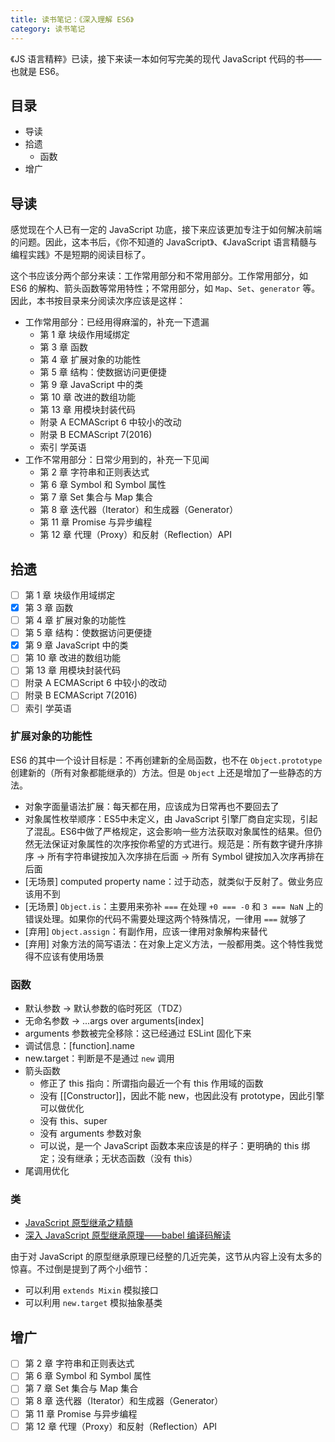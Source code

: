 ```yaml
---
title: 读书笔记：《深入理解 ES6》
category: 读书笔记
---
```


《JS 语言精粹》已读，接下来读一本如何写完美的现代 JavaScript 代码的书——也就是 ES6。

## 目录

* 导读
* 拾遗
  * 函数
* 增广

## 导读

感觉现在个人已有一定的 JavaScript 功底，接下来应该更加专注于如何解决前端的问题。因此，这本书后，《你不知道的 JavaScript》、《JavaScript 语言精髓与编程实践》不是短期的阅读目标了。

这个书应该分两个部分来读：工作常用部分和不常用部分。工作常用部分，如 ES6 的解构、箭头函数等常用特性；不常用部分，如 `Map`、`Set`、`generator` 等。因此，本书按目录来分阅读次序应该是这样：

* 工作常用部分：已经用得麻溜的，补充一下遗漏
  * 第 1 章 块级作用域绑定
  * 第 3 章 函数
  * 第 4 章 扩展对象的功能性
  * 第 5 章 结构：使数据访问更便捷
  * 第 9 章 JavaScript 中的类
  * 第 10 章 改进的数组功能
  * 第 13 章 用模块封装代码
  * 附录 A ECMAScript 6 中较小的改动
  * 附录 B ECMAScript 7(2016)
  * 索引 学英语
* 工作不常用部分：日常少用到的，补充一下见闻
  * 第 2 章 字符串和正则表达式
  * 第 6 章 Symbol 和 Symbol 属性
  * 第 7 章 Set 集合与 Map 集合
  * 第 8 章 迭代器（Iterator）和生成器（Generator）
  * 第 11 章 Promise 与异步编程
  * 第 12 章 代理（Proxy）和反射（Reflection）API

## 拾遗

* [ ] 第 1 章 块级作用域绑定
* [x] 第 3 章 函数
* [ ] 第 4 章 扩展对象的功能性
* [ ] 第 5 章 结构：使数据访问更便捷
* [x] 第 9 章 JavaScript 中的类
* [ ] 第 10 章 改进的数组功能
* [ ] 第 13 章 用模块封装代码
* [ ] 附录 A ECMAScript 6 中较小的改动
* [ ] 附录 B ECMAScript 7(2016)
* [ ] 索引 学英语

### 扩展对象的功能性

ES6 的其中一个设计目标是：不再创建新的全局函数，也不在 `Object.prototype` 创建新的（所有对象都能继承的）方法。但是 `Object` 上还是增加了一些静态的方法。

* 对象字面量语法扩展：每天都在用，应该成为日常再也不要回去了
* 对象属性枚举顺序：ES5中未定义，由 JavaScript 引擎厂商自定实现，引起了混乱。ES6中做了严格规定，这会影响一些方法获取对象属性的结果。但仍然无法保证对象属性的次序按你希望的方式进行。规范是：所有数字键升序排序 -> 所有字符串键按加入次序排在后面 -> 所有 Symbol 键按加入次序再排在后面
* [无场景] computed property name：过于动态，就类似于反射了。做业务应该用不到
* [无场景] `Object.is`：主要用来弥补 `===` 在处理 `+0 === -0` 和 `3 === NaN` 上的错误处理。如果你的代码不需要处理这两个特殊情况，一律用 `===` 就够了
* [弃用] `Object.assign`：有副作用，应该一律用对象解构来替代
* [弃用] 对象方法的简写语法：在对象上定义方法，一般都用类。这个特性我觉得不应该有使用场景

### 函数

* 默认参数 -> 默认参数的临时死区（TDZ）
* 无命名参数 -> ...args over arguments[index]
* arguments 参数被完全移除：这已经通过 ESLint 固化下来
* 调试信息：[function].name
* new.target：判断是不是通过 `new` 调用
* 箭头函数
  * 修正了 this 指向：所谓指向最近一个有 this 作用域的函数
  * 没有 [[Constructor]]，因此不能 new，也因此没有 prototype，因此引擎可以做优化
  * 没有 this、super
  * 没有 arguments 参数对象
  * 可以说，是一个 JavaScript 函数本来应该是的样子：更明确的 this 绑定；没有继承；无状态函数（没有 this）
* 尾调用优化

### 类

* [JavaScript 原型继承之精髓](https://blog.linesh.tw/#/post/2018-10-18-javascript-prototypal-inheritance)
* [深入 JavaScript 原型继承原理——babel 编译码解读](https://blog.linesh.tw/#/post/2018-10-21-deep-dive-into-babel-inheritance)

由于对 JavaScript 的原型继承原理已经整的几近完美，这节从内容上没有太多的惊喜。不过倒是提到了两个小细节：

* 可以利用 `extends Mixin` 模拟接口
* 可以利用 `new.target` 模拟抽象基类

## 增广

* [ ] 第 2 章 字符串和正则表达式
* [ ] 第 6 章 Symbol 和 Symbol 属性
* [ ] 第 7 章 Set 集合与 Map 集合
* [ ] 第 8 章 迭代器（Iterator）和生成器（Generator）
* [ ] 第 11 章 Promise 与异步编程
* [ ] 第 12 章 代理（Proxy）和反射（Reflection）API
